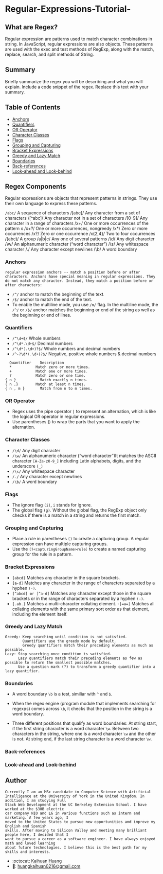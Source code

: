 # Regular-Expressions-Tutorial-

## What are Regex?

Regular expression are patterns used to match character combinations in string. In JavaScript, regular expressions are also objects. These patterns are used with the exec and test methods of RegExp, along with the match, replace, search, and split methods of String.

## Summary

Briefly summarize the regex you will be describing and what you will explain. Include a code snippet of the regex. Replace this text with your summary.


## Table of Contents

- [Anchors](#anchors)
- [Quantifiers](#quantifiers)
- [OR Operator](#or-operator)
- [Character Classes](#character-classes)
- [Flags](#flags)
- [Grouping and Capturing](#grouping-and-capturing)
- [Bracket Expressions](#bracket-expressions)
- [Greedy and Lazy Match](#greedy-and-lazy-match)
- [Boundaries](#boundaries)
- [Back-references](#back-references)
- [Look-ahead and Look-behind](#look-ahead-and-look-behind)

## Regex Components

Regular expressions are objects that represent patterns in strings. They use their own language to express these patterns.

`/abc/`	A sequence of characters
/[abc]/	Any character from a set of characters
/[^abc]/	Any character not in a set of characters
/[0-9]/	Any character in a range of characters
/x+/	One or more occurrences of the pattern x
/x+?/	One or more occurrences, nongreedy
/x*/	Zero or more occurrences
/x?/	Zero or one occurrence
/x{2,4}/	Two to four occurrences
/(abc)/	A group
/a|b|c/	Any one of several patterns
/\d/	Any digit character
/\w/	An alphanumeric character (“word character”)
/\s/	Any whitespace character
/./	Any character except newlines
/\b/	A word boundary


### Anchors
```
regular expression anchors -- match a position before or after characters. Anchors have special meaning in regular expressions. They do not match any character. Instead, they match a position before or after characters:
```
- `/^/`	anchor to match the beginning of the text.
- `/$/`	anchor to match the end of the text.
- To enable the multiline mode, you use `/m/` flag. In the multiline mode, the `/^/` or `/$/` anchor matches the beginning or end of the string as well as the beginning or end of lines.

### Quantifiers
- `/^\d+$/` Whole numbers
- `/^\d*.\d+$/` Decimal numbers
- `/^\d*(.\d+)?$/` Whole numbers and decimal numbers
- `/^-?\d*(.\d+)?$/` Negative, positive whole numbers & decimal numbers
```
  Quantifier	Description
  *	          Match zero or more times.
  +	          Match one or more times.
  ?	          Match zero or one time.
{ n }	        Match exactly n times.
{ n ,}	      Match at least n times.
{ n , m }	    Match from n to m times.
```
### OR Operator
- Regex uses the pipe operator `|` to represent an alternation, which is like the logical OR operator in regular expressions. 
- Use parentheses () to wrap the parts that you want to apply the alternation.


### Character Classes

- `/\d/`	Any digit character
- `/\w/`	An alphanumeric character (“word character”)It matches the ASCII character `[A-Za-z0-9_]` including Latin alphabets, digits, and the underscore `(_)`
- `/\s/`	Any whitespace character
- `/./`	Any character except newlines
- `/\b/`	A word boundary

### Flags

- The ignore flag `(i)`, `i` stands for ignore.
- The global flag `(g)`. Without the global flag, the RegExp object only checks if there is a match in a string and returns the first match.

### Grouping and Capturing

- Place a rule in parentheses `()` to create a capturing group. A regular expression can have multiple capturing groups.
- Use the `(?<capturingGroupName>rule)` to create a named capturing group for the rule in a pattern.

### Bracket Expressions

- `[abcd]`             Matches any character in the square brackets.
- `[a-d]`               Matches any character in the range of characters separated by a hyphen `(-)`.
- `[^abcd] or [^a-d]`   Matches any character except those in the square brackets or in the range of characters separated by a hyphen `(-)`.
- `[.ab.]`              Matches a multi-character collating element.
-`[=a=]`               Matches all collating elements with the same primary sort order as that element, including the element itself.


### Greedy and Lazy Match
```
Greedy: Keep searching until condition is not satisfied.
        Quantifiers use the greedy mode by default.
        Greedy quantifiers match their preceding elements as much as possible.
Lazy: Stop searching once condition is satisfied.
      Lazy quantifiers match their preceding elements as few as possible to return the smallest possible matches.
      Use a question mark (?) to transform a greedy quantifier into a lazy quantifier.
```

### Boundaries
- A word boundary `\b` is a test, similiar with `^` and `$`.

- When the regex engine (program module that implements searching for regexps) comes across `\b`, it checks that the position in the string is a word boundary.
- Three different positions that qualify as word boundaries: At string start, if the first string character is a word character `\w`. Between two characters in the string, where one is a word character `\w` and the other is not. At string end, if the last string character is a word character `\w`.
### Back-references

### Look-ahead and Look-behind

## Author
```
Currently I am an MSc candidate in Computer Science with Artificial
Intelligence at the University of York in the United Kingdom. In addition, I am studying Full
Stack Web Development at the UC Berkeley Extension School. I have worked at the $30B electric
car company NIO and LG in various functions such as intern and marketing. A few years ago, I
moved to the United States to pursue new opportunities and improve my English and Spanish
skills. After moving to Silicon Valley and meeting many brilliant people here, I decided that I
want to pursue a career as a software engineer. I have always enjoyed math and loved learning
about future technologies. I believe this is the best path for my skills and interests.
```

- :octocat: [Kaihuan Huang](https://github.com/kaihuan-huang)<br />
- 📧:  <a href="mailto:huangkaihuan0216@gmail.com">huangkaihuan0216@gmail.com</a>
